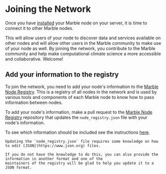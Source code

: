# Joining the Network

Once you have [installed](installation.md) your Marble node on your server, it is time to connect it to other Marble
nodes. 

This will allow users of your node to discover data and services available on other nodes and will allow other users in
the Marble community to make use of your node as well. By joining the network, you contribute to the Marble community
and help make computational climate science a more accessible and collaborative. Welcome!

## Add your information to the registry

To join the network, you need to add your node's information to the 
[Marble Node Registry](https://github.com/DACCS-Climate/Marble-node-registry). This is a registry of all nodes in the
network and is used by various tools and components of each Marble node to know how to pass information between nodes.

To add your node's information, make a pull request to the 
[Marble Node Registry](https://github.com/DACCS-Climate/Marble-node-registry) repository that updates the 
`node_registry.json` file with your node's information.

To see which information should be included see the instructions 
[here](https://github.com/DACCS-Climate/Marble-node-registry/blob/main/README.md#add-or-update-information-about-a-marble-node).

```{note}
Updating the `node_registry.json` file requires some knowledge on how to edit [JSON](https://www.json.org) files. 

If you do not have the knowledge to do this, you can also provide the information in another format and one of the
maintainers of the registry will be glad to help you update it to a JSON format.
```
